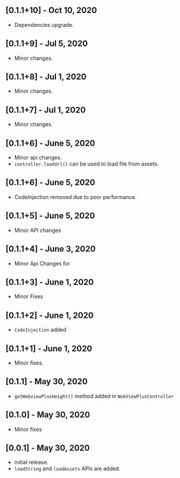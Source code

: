 ## [0.1.1+10] - Oct 10, 2020
* Dependencies upgrade.

## [0.1.1+9] - Jul 5, 2020
* Minor changes.

## [0.1.1+8] - Jul 1, 2020
* Minor changes.

## [0.1.1+7] - Jul 1, 2020
* Minor changes.

## [0.1.1+6] - June 5, 2020
* Minor api changes.
* `controller.loadUrl()` can be used to load file from assets.

## [0.1.1+6] - June 5, 2020
* CodeInjection removed due to poor performance.

## [0.1.1+5] - June 5, 2020
* Minor API changes

## [0.1.1+4] - June 3, 2020
* Minor Api Changes for 

## [0.1.1+3] - June 1, 2020
* Minor Fixes

## [0.1.1+2] - June 1, 2020
* `CodeInjection` added

## [0.1.1+1] - June 1, 2020
* Minor fixes.

## [0.1.1] - May 30, 2020
* `getWebviewPlusHeight()` method added in `WebViewPlusController`

## [0.1.0] - May 30, 2020
* Minor fixes

## [0.0.1] - May 30, 2020

* initial release.
* `loadString` and `loadAssets` APIs are added.